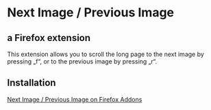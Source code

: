 # Next Image / Previous Image

## a Firefox extension

This extension allows you to scroll the long page
to the next image by pressing „f“, or to the previous
image by pressing „r“.

## Installation 

[Next Image / Previous Image on Firefox Addons](https://addons.mozilla.org/de/firefox/addon/next-image-previous-image/?src=dp-dl-othersby)
